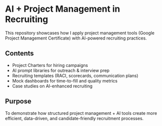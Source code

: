 # AI + Project Management in Recruiting

This repository showcases how I apply project management tools (Google Project Management Certificate) with AI-powered recruiting practices.  

## Contents
- Project Charters for hiring campaigns  
- AI prompt libraries for outreach & interview prep  
- Recruiting templates (RACI, scorecards, communication plans)  
- Mock dashboards for time-to-fill and quality metrics  
- Case studies on AI-enhanced recruiting  

## Purpose
To demonstrate how structured project management + AI tools create more efficient, data-driven, and candidate-friendly recruitment processes.
